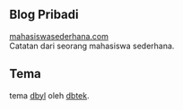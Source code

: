 ## Blog Pribadi
[mahasiswasederhana.com](http://mahasiswasederhana.com)<br>
Catatan dari seorang mahasiswa sederhana.

## Tema
tema [dbyl](https://github.com/dbtek/dbyll) oleh [dbtek](https://github.com/dbtek).
